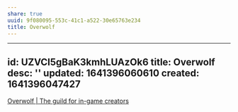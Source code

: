 ```yaml
---
share: true
uuid: 9f080095-553c-41c1-a522-30e65763e234
title: Overwolf
---
```

---
id: UZVCI5gBaK3kmhLUAzOk6
title: Overwolf
desc: ''
updated: 1641396060610
created: 1641396047427
---

[Overwolf | The guild for in-game creators](https://www.overwolf.com/)